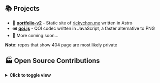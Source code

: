 ## 📚 Projects

- 🎨 [**portfolio-v2**](https://github.com/rickyc0626/portfolio-v2) - Static site of [rickychon.me](https://rickychon.me) written in Astro
- 🖼️ [**qoi.js**](https://github.com/rickyc0626/qoi.js) - QOI codec written in JavaScript, a faster alternative to PNG
- 🚧 More coming soon...

**Note:** repos that show 404 page are most likely private
<!-- - 🚇 [**journeyrail**](https://github.com/rickyc0626/journeyrail) - All-in-one map for MTA subway, MetroNorth, LIRR, Amtrak, and more -->
<!-- - 🐛 [**skwash**](https://github.com/rickyc0626/skwash) - Productivity tools to help you squash procrastination -->
<!-- - ☄️ [**neoviz**](https://github.com/rickyc0626/neoviz) - A visualization tool for near-Earth objects using data from NASA -->
<!-- - 🎹 [**skald**](https://github.com/rickyc0626/skald) - A spaced-repetition tool to help pianists improve their memory -->
<!-- - 🧪 [**atomix**](https://github.com/RickyC0626/atomix) - Interactive periodic table of elements -->
<!-- - 🇵🇭 [**biro**](https://github.com/RickyC0626/biro)
  - A Bisaya-flavored programming language transpiled to C -->
<!-- - 🤖 [**PersonalGPT**](https://github.com/personalgpt/personalgpt) $\textsf{\color{orange} (on hiatus)}$
  - A feature-rich alternative to ChatGPT and TypingMind -->
<!-- - 📦 [**Vozel**](https://github.com/rickyc0626/vozel) $\textsf{\color{red} (early planning stage)}$
  - A voxel engine made by someone crazy enough to do it from scratch -->
<!-- - 🧠 [**Vibrainium**](https://github.com/rickyc0626/vibrainium) $\textsf{\color{red} (early planning stage)}$
  - A forum like StackOverflow for you and your future self -->

<h2>🏭 Open Source Contributions</h2>

<details>
  <summary><b>Click to toggle view</b></summary>
  <div align="left">
    <a href="https://github.com/liveblocks/liveblocks" title="liveblocks/liveblocks">
      <img src="https://github-readme-stats-rickyc0626-projects.vercel.app/api/pin/?username=liveblocks&repo=liveblocks&theme=dark&hide_border=true&description_lines_count=2">
    </a>
    <a href="https://github.com/dotansimha/graphql-code-generator" title="dotansimha/graphql-code-generator">
      <img src="https://github-readme-stats-rickyc0626-projects.vercel.app/api/pin/?username=dotansimha&repo=graphql-code-generator&theme=dark&hide_border=true&description_lines_count=2">
    </a>
    <a href="https://github.com/dotansimha/graphql-yoga" title="dotansimha/graphql-yoga">
      <img src="https://github-readme-stats-rickyc0626-projects.vercel.app/api/pin/?username=dotansimha&repo=graphql-yoga&theme=dark&hide_border=true&description_lines_count=2">
    </a>
    <a href="https://github.com/boardgameio/boardgame.io" title="boardgameio/boardgame.io">
      <img src="https://github-readme-stats-rickyc0626-projects.vercel.app/api/pin/?username=boardgameio&repo=boardgame.io&theme=dark&hide_border=true&description_lines_count=2">
    </a>
    <a href="https://github.com/questdb/questdb" title="questdb/questdb">
      <img src="https://github-readme-stats-rickyc0626-projects.vercel.app/api/pin/?username=questdb&repo=questdb&theme=dark&hide_border=true&description_lines_count=2">
    </a>
    <a href="https://github.com/manimcommunity/manim" title="ManimCommunity/manim">
      <img src="https://github-readme-stats-rickyc0626-projects.vercel.app/api/pin/?username=manimcommunity&repo=manim&theme=dark&hide_border=true&description_lines_count=2">
    </a>
    <a href="https://github.com/ManimCommunity/ManimPango" title="ManimCommunity/ManimPango">
      <img src="https://github-readme-stats-rickyc0626-projects.vercel.app/api/pin/?username=manimcommunity&repo=manimpango&theme=dark&hide_border=true&description_lines_count=2">
    </a>
    <a href="https://github.com/discourse/discourse" title="discourse/discourse">
      <img src="https://github-readme-stats-rickyc0626-projects.vercel.app/api/pin/?username=discourse&repo=discourse&theme=dark&hide_border=true&description_lines_count=2">
    </a>
    <a href="https://github.com/discourse/discourse-data-explorer" title="discourse/discourse-data-explorer">
      <img src="https://github-readme-stats-rickyc0626-projects.vercel.app//api/pin/?username=discourse&repo=discourse-data-explorer&theme=dark&hide_border=true&description_lines_count=2">
    </a>
  </div>
</details>

